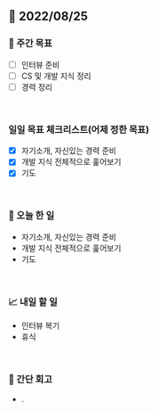 ## 📅 2022/08/25


### 👏 주간 목표

- [ ] 인터뷰 준비
- [ ] CS 및 개발 지식 정리
- [ ] 경력 정리

<br/>

### 일일 목표 체크리스트(어제 정한 목표)

- [x] 자기소개, 자신있는 경력 준비
- [x] 개발 지식 전체적으로 훑어보기
- [x] 기도

<br/>

### 💯 오늘 한 일

- 자기소개, 자신있는 경력 준비
- 개발 지식 전체적으로 훑어보기
- 기도

<br/>

### 📈 내일 할 일

- 인터뷰 복기
- 휴식

<br/>

### 🤔 간단 회고
 
- .

